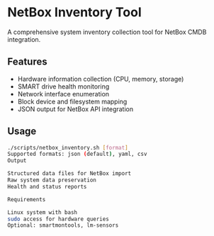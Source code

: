 # NetBox Inventory Tool

A comprehensive system inventory collection tool for NetBox CMDB integration.

## Features
- Hardware information collection (CPU, memory, storage)
- SMART drive health monitoring
- Network interface enumeration
- Block device and filesystem mapping
- JSON output for NetBox API integration

## Usage
```bash
./scripts/netbox_inventory.sh [format]
Supported formats: json (default), yaml, csv
Output

Structured data files for NetBox import
Raw system data preservation
Health and status reports

Requirements

Linux system with bash
sudo access for hardware queries
Optional: smartmontools, lm-sensors

